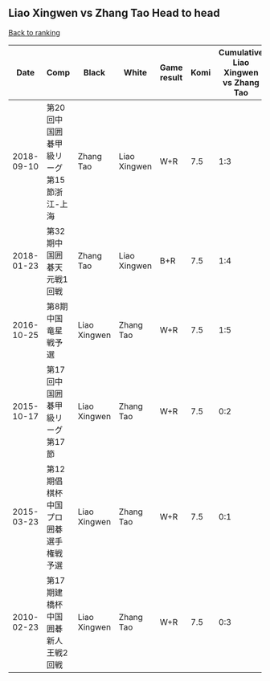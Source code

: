 ## Liao Xingwen vs Zhang Tao Head to head

[Back to ranking](../../index.md)




| **Date** | **Comp** | **Black** | **White** | **Game result** | **Komi** | **Cumulative Liao Xingwen vs Zhang Tao** | **Liao Xingwen streak** | **Zhang Tao streak** | 
| --- | --- | --- | --- | --- | --- | --- | --- | --- |
| 2018-09-10 | 第20回中国囲碁甲級リーグ第15節浙江-上海 | Zhang Tao | Liao Xingwen | W+R | 7.5 | 1:3 | 1 | 0 | 
| 2018-01-23 | 第32期中国囲碁天元戦1回戦 | Zhang Tao | Liao Xingwen | B+R | 7.5 | 1:4 | 0 | 1 | 
| 2016-10-25 | 第8期中国竜星戦予選 | Liao Xingwen | Zhang Tao | W+R | 7.5 | 1:5 | 0 | 2 | 
| 2015-10-17 | 第17回中国囲碁甲級リーグ第17節 | Liao Xingwen | Zhang Tao | W+R | 7.5 | 0:2 | 0 | 2 | 
| 2015-03-23 | 第12期倡棋杯中国プロ囲碁選手権戦予選 | Liao Xingwen | Zhang Tao | W+R | 7.5 | 0:1 | 0 | 1 | 
| 2010-02-23 | 第17期建橋杯中国囲碁新人王戦2回戦 | Liao Xingwen | Zhang Tao | W+R | 7.5 | 0:3 | 0 | 3 |




